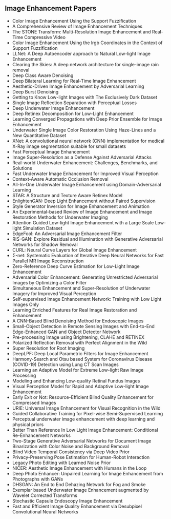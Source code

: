 <h2>Image Enhancement Papers </h2>


<ul>

                             

 <li><a target="_blank" href="https://github.com/manjunath5496/Image-Enhancement-Papers/blob/master/img(1).pdf" style="text-decoration:none;">Color Image Enhancement Using the Support  Fuzzification   </a></li>

 <li><a target="_blank" href="https://github.com/manjunath5496/Image-Enhancement-Papers/blob/master/img(2).pdf" style="text-decoration:none;">A Comprehensive Review of Image Enhancement Techniques</a></li>

<li><a target="_blank" href="https://github.com/manjunath5496/Image-Enhancement-Papers/blob/master/img(3).pdf" style="text-decoration:none;">The STONE Transform: Multi-Resolution Image Enhancement and Real-Time Compressive Video</a></li>
 <li><a target="_blank" href="https://github.com/manjunath5496/Image-Enhancement-Papers/blob/master/img(4).pdf" style="text-decoration:none;">Color Image Enhancement Using the lrgb Coordinates in the Context of Support Fuzzification</a></li>                              
<li><a target="_blank" href="https://github.com/manjunath5496/Image-Enhancement-Papers/blob/master/img(5).pdf" style="text-decoration:none;">LLNet: A Deep Autoencoder approach to Natural Low-light Image Enhancement</a></li>
<li><a target="_blank" href="https://github.com/manjunath5496/Image-Enhancement-Papers/blob/master/img(6).pdf" style="text-decoration:none;">Clearing the Skies: A deep network architecture for single-image rain removal</a></li>
 <li><a target="_blank" href="https://github.com/manjunath5496/Image-Enhancement-Papers/blob/master/img(7).pdf" style="text-decoration:none;">Deep Class Aware Denoising</a></li>

 <li><a target="_blank" href="https://github.com/manjunath5496/Image-Enhancement-Papers/blob/master/img(8).pdf" style="text-decoration:none;"> Deep Bilateral Learning for Real-Time Image Enhancement </a></li>
   <li><a target="_blank" href="https://github.com/manjunath5496/Image-Enhancement-Papers/blob/master/img(9).pdf" style="text-decoration:none;">Aesthetic-Driven Image Enhancement by Adversarial Learning</a></li>
  
   
 <li><a target="_blank" href="https://github.com/manjunath5496/Image-Enhancement-Papers/blob/master/img(10).pdf" style="text-decoration:none;">Deep Burst Denoising </a></li>                              
<li><a target="_blank" href="https://github.com/manjunath5496/Image-Enhancement-Papers/blob/master/img(11).pdf" style="text-decoration:none;">Getting to Know Low-light Images with The Exclusively Dark Dataset</a></li>
<li><a target="_blank" href="https://github.com/manjunath5496/Image-Enhancement-Papers/blob/master/img(12).pdf" style="text-decoration:none;">Single Image Reflection Separation with Perceptual Losses</a></li>
<li><a target="_blank" href="https://github.com/manjunath5496/Image-Enhancement-Papers/blob/master/img(13).pdf" style="text-decoration:none;">Deep Underwater Image Enhancement</a></li>

<li><a target="_blank" href="https://github.com/manjunath5496/Image-Enhancement-Papers/blob/master/img(14).pdf" style="text-decoration:none;">Deep Retinex Decomposition for Low-Light Enhancement</a></li>
                              
<li><a target="_blank" href="https://github.com/manjunath5496/Image-Enhancement-Papers/blob/master/img(15).pdf" style="text-decoration:none;">Learning Converged Propagations with Deep Prior Ensemble for Image Enhancement</a></li>

<li><a target="_blank" href="https://github.com/manjunath5496/Image-Enhancement-Papers/blob/master/img(16).pdf" style="text-decoration:none;">Underwater Single Image Color Restoration Using Haze-Lines and a New Quantitative Dataset</a></li>

  <li><a target="_blank" href="https://github.com/manjunath5496/Image-Enhancement-Papers/blob/master/img(17).pdf" style="text-decoration:none;">XNet: A convolutional neural network (CNN) implementation for medical X-Ray image segmentation suitable for small datasets</a></li>   
  
<li><a target="_blank" href="https://github.com/manjunath5496/Image-Enhancement-Papers/blob/master/img(18).pdf" style="text-decoration:none;">Fast Perceptual Image Enhancement</a></li> 

  
<li><a target="_blank" href="https://github.com/manjunath5496/Image-Enhancement-Papers/blob/master/img(19).pdf" style="text-decoration:none;">Image Super-Resolution as a Defense Against Adversarial Attacks</a></li> 

<li><a target="_blank" href="https://github.com/manjunath5496/Image-Enhancement-Papers/blob/master/img(20).pdf" style="text-decoration:none;">Real-world Underwater Enhancement: Challenges, Benchmarks, and Solutions</a></li>

<li><a target="_blank" href="https://github.com/manjunath5496/Image-Enhancement-Papers/blob/master/img(21).pdf" style="text-decoration:none;">Fast Underwater Image Enhancement for Improved Visual Perception</a></li>
<li><a target="_blank" href="https://github.com/manjunath5496/Image-Enhancement-Papers/blob/master/img(22).pdf" style="text-decoration:none;">Context-Aware Automatic Occlusion Removal</a></li> 
 <li><a target="_blank" href="https://github.com/manjunath5496/Image-Enhancement-Papers/blob/master/img(23).pdf" style="text-decoration:none;">All-In-One Underwater Image Enhancement using Domain-Adversarial Learning</a></li> 
 

   <li><a target="_blank" href="https://github.com/manjunath5496/Image-Enhancement-Papers/blob/master/img(24).pdf" style="text-decoration:none;">STAR: A Structure and Texture Aware Retinex Model</a></li>
 
   <li><a target="_blank" href="https://github.com/manjunath5496/Image-Enhancement-Papers/blob/master/img(25).pdf" style="text-decoration:none;">EnlightenGAN: Deep Light Enhancement without Paired Supervision</a></li>                              
 <li><a target="_blank" href="https://github.com/manjunath5496/Image-Enhancement-Papers/blob/master/img(26).pdf" style="text-decoration:none;">Style Generator Inversion for Image Enhancement and Animation</a></li>
 <li><a target="_blank" href="https://github.com/manjunath5496/Image-Enhancement-Papers/blob/master/img(27).pdf" style="text-decoration:none;">An Experimental-based Review of Image Enhancement and Image Restoration Methods for Underwater Imaging</a></li>
   
 
   <li><a target="_blank" href="https://github.com/manjunath5496/Image-Enhancement-Papers/blob/master/img(28).pdf" style="text-decoration:none;">Attention Guided Low-light Image Enhancement with a Large Scale Low-light Simulation Dataset</a></li>
 
   <li><a target="_blank" href="https://github.com/manjunath5496/Image-Enhancement-Papers/blob/master/img(29).pdf" style="text-decoration:none;">EdgeFool: An Adversarial Image Enhancement Filter </a></li>                              

  <li><a target="_blank" href="https://github.com/manjunath5496/Image-Enhancement-Papers/blob/master/img(30).pdf" style="text-decoration:none;">RIS-GAN: Explore Residual and Illumination with Generative Adversarial Networks for Shadow Removal</a></li>
 
   <li><a target="_blank" href="https://github.com/manjunath5496/Image-Enhancement-Papers/blob/master/img(31).pdf" style="text-decoration:none;">CURL: Neural Curve Layers for Global Image Enhancement</a></li> 
    <li><a target="_blank" href="https://github.com/manjunath5496/Image-Enhancement-Papers/blob/master/img(32).pdf" style="text-decoration:none;">Σ-net: Systematic Evaluation of
Iterative Deep Neural Networks for Fast Parallel MR Image Reconstruction</a></li> 

   <li><a target="_blank" href="https://github.com/manjunath5496/Image-Enhancement-Papers/blob/master/img(33).pdf" style="text-decoration:none;">Zero-Reference Deep Curve Estimation for Low-Light Image Enhancement</a></li>                              

  <li><a target="_blank" href="https://github.com/manjunath5496/Image-Enhancement-Papers/blob/master/img(34).pdf" style="text-decoration:none;">Adversarial Color Enhancement:
Generating Unrestricted Adversarial Images by Optimizing a Color Filter</a></li> 
 
  <li><a target="_blank" href="https://github.com/manjunath5496/Image-Enhancement-Papers/blob/master/img(35).pdf" style="text-decoration:none;">Simultaneous Enhancement and Super-Resolution of Underwater Imagery for Improved Visual Perception</a></li> 

  <li><a target="_blank" href="https://github.com/manjunath5496/Image-Enhancement-Papers/blob/master/img(36).pdf" style="text-decoration:none;">Self-supervised Image Enhancement Network: Training with Low Light Images Only</a></li> 
 
<li><a target="_blank" href="https://github.com/manjunath5496/Image-Enhancement-Papers/blob/master/img(37).pdf" style="text-decoration:none;">Learning Enriched Features for Real Image Restoration and Enhancement</a></li>
 <li><a target="_blank" href="https://github.com/manjunath5496/Image-Enhancement-Papers/blob/master/img(38).pdf" style="text-decoration:none;">A CNN-Based Blind Denoising Method for Endoscopic Images</a></li>
<li><a target="_blank" href="https://github.com/manjunath5496/Image-Enhancement-Papers/blob/master/img(39).pdf" style="text-decoration:none;">Small-Object Detection in Remote Sensing Images with End-to-End Edge-Enhanced GAN and Object Detector Network</a></li>
 <li><a target="_blank" href="https://github.com/manjunath5496/Image-Enhancement-Papers/blob/master/img(40).pdf" style="text-decoration:none;">Pre-processing Image using Brightening, CLAHE and RETINEX </a></li>                              
<li><a target="_blank" href="https://github.com/manjunath5496/Image-Enhancement-Papers/blob/master/img(41).pdf" style="text-decoration:none;">Polarized Reflection Removal with Perfect Alignment in the Wild</a></li>
<li><a target="_blank" href="https://github.com/manjunath5496/Image-Enhancement-Papers/blob/master/img(42).pdf" style="text-decoration:none;">Super Resolution for Root Imaging </a></li>
 
  <li><a target="_blank" href="https://github.com/manjunath5496/Image-Enhancement-Papers/blob/master/img(43).pdf" style="text-decoration:none;">DeepLPF: Deep Local Parametric Filters for Image Enhancement</a></li>
 <li><a target="_blank" href="https://github.com/manjunath5496/Image-Enhancement-Papers/blob/master/img(44).pdf" style="text-decoration:none;">Harmony-Search and Otsu based System for Coronavirus Disease (COVID-19) Detection using Lung CT Scan Images</a></li>
   <li><a target="_blank" href="https://github.com/manjunath5496/Image-Enhancement-Papers/blob/master/img(45).pdf" style="text-decoration:none;">Learning an Adaptive Model for Extreme Low-light Raw Image Processing</a></li>  
   
<li><a target="_blank" href="https://github.com/manjunath5496/Image-Enhancement-Papers/blob/master/img(46).pdf" style="text-decoration:none;">Modeling and Enhancing Low-quality Retinal Fundus Images</a></li> 
                             
<li><a target="_blank" href="https://github.com/manjunath5496/Image-Enhancement-Papers/blob/master/img(47).pdf" style="text-decoration:none;">Visual Perception Model for Rapid and Adaptive Low-light Image Enhancement</a></li>
<li><a target="_blank" href="https://github.com/manjunath5496/Image-Enhancement-Papers/blob/master/img(48).pdf" style="text-decoration:none;">Early Exit or Not: Resource-Efficient Blind Quality Enhancement for Compressed Images</a></li>

<li><a target="_blank" href="https://github.com/manjunath5496/Image-Enhancement-Papers/blob/master/img(49).pdf" style="text-decoration:none;">URIE: Universal Image Enhancement
for Visual Recognition in the Wild</a></li>
                              
<li><a target="_blank" href="https://github.com/manjunath5496/Image-Enhancement-Papers/blob/master/img(50).pdf" style="text-decoration:none;">Guided Collaborative Training for Pixel-wise Semi-Supervised Learning</a></li>
<li><a target="_blank" href="https://github.com/manjunath5496/Image-Enhancement-Papers/blob/master/img(51).pdf" style="text-decoration:none;">Perceptual underwater image enhancement with deep learning and physical priors</a></li>
<li><a target="_blank" href="https://github.com/manjunath5496/Image-Enhancement-Papers/blob/master/img(52).pdf" style="text-decoration:none;">Better Than Reference In Low Light Image Enhancement: Conditional Re-Enhancement Networks</a></li>

<li><a target="_blank" href="https://github.com/manjunath5496/Image-Enhancement-Papers/blob/master/img(53).pdf" style="text-decoration:none;">Two-Stage Generative Adversarial Networks for Document Image Binarization with Color Noise and Background Removal</a></li>
 
<li><a target="_blank" href="https://github.com/manjunath5496/Image-Enhancement-Papers/blob/master/img(54).pdf" style="text-decoration:none;">Blind Video Temporal Consistency via Deep Video Prior </a></li>

<li><a target="_blank" href="https://github.com/manjunath5496/Image-Enhancement-Papers/blob/master/img(55).pdf" style="text-decoration:none;">Privacy-Preserving Pose Estimation for Human-Robot Interaction</a></li>
 
  <li><a target="_blank" href="https://github.com/manjunath5496/Image-Enhancement-Papers/blob/master/img(56).pdf" style="text-decoration:none;">Legacy Photo Editing with Learned Noise Prior </a></li>                              

  <li><a target="_blank" href="https://github.com/manjunath5496/Image-Enhancement-Papers/blob/master/img(57).pdf" style="text-decoration:none;">NICER: Aesthetic Image Enhancement with Humans in the Loop</a></li>
 
   <li><a target="_blank" href="https://github.com/manjunath5496/Image-Enhancement-Papers/blob/master/img(58).pdf" style="text-decoration:none;">Deep Photo Enhancer: Unpaired Learning for Image Enhancement from Photographs with GANs</a></li>
    <li><a target="_blank" href="https://github.com/manjunath5496/Image-Enhancement-Papers/blob/master/img(59).pdf" style="text-decoration:none;">DHSGAN: An End to End Dehazing Network for Fog and Smoke</a></li>
 
  <li><a target="_blank" href="https://github.com/manjunath5496/Image-Enhancement-Papers/blob/master/img(60).pdf" style="text-decoration:none;">Exemplar based Underwater Image Enhancement augmented by Wavelet Corrected Transforms</a></li>
 
   <li><a target="_blank" href="https://github.com/manjunath5496/Image-Enhancement-Papers/blob/master/img(61).pdf" style="text-decoration:none;">Stochastic Capsule Endoscopy Image Enhancement</a></li>
 
   <li><a target="_blank" href="https://github.com/manjunath5496/Image-Enhancement-Papers/blob/master/img(62).pdf" style="text-decoration:none;">Fast and Efficient Image Quality Enhancement via Desubpixel Convolutional Neural Networks</a></li>
 
</ul>
